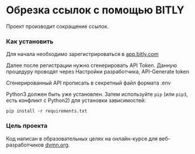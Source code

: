 # Обрезка ссылок с помощью BITLY

Проект производит сокращение ссылок.

### Как установить

Для начала необходимо зарегистрироваться в [app.bitly.com](https://app.bitly.com)

Далее после регистрации нужно сгенерировать API Token. Данную процедуру проводят через Настройки разработчика, 
API-Generate token

Сгенерированный API прописать в секретный файл формата .env

Python3 должен быть уже установлен. Затем используйте `pip` (или `pip3`, есть конфликт с Python2) для установки зависимостей:

	pip install -r requirements.txt

### Цель проекта

Код написан в образовательных целях на онлайн-курсе для веб-разработчиков [dvmn.org](https://dvmn.org/).
